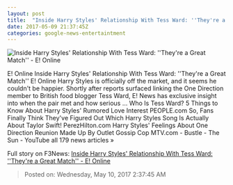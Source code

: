 ```yaml
---
layout: post
title:  "Inside Harry Styles' Relationship With Tess Ward: ''They're a Great Match'' - E! Online"
date: 2017-05-09 21:37:45Z
categories: google-news-entertaintment
---
```


![Inside Harry Styles' Relationship With Tess Ward: ''They're a Great Match'' - E! Online](http://akns-images.eonline.com/eol_images/Entire_Site/201749/rs_600x600-170509131709-600-harry-styles-tess-ward2.jpg?downsize=450:*&crop=450:350;left,top)

E! Online Inside Harry Styles' Relationship With Tess Ward: ''They're a Great Match'' E! Online Harry Styles is officially off the market, and it seems he couldn't be happier. Shortly after reports surfaced linking the One Direction member to British food blogger Tess Ward, E! News has exclusive insight into when the pair met and how serious ... Who Is Tess Ward? 5 Things to Know About Harry Styles' Rumored Love Interest PEOPLE.com So, Fans Finally Think They've Figured Out Which Harry Styles Song Is Actually About Taylor Swift! PerezHilton.com Harry Styles' Feelings About One Direction Reunion Made Up By Outlet Gossip Cop MTV.com - Bustle - The Sun - YouTube all 179 news articles »


Full story on F3News: [Inside Harry Styles' Relationship With Tess Ward: ''They're a Great Match'' - E! Online](http://www.f3nws.com/n/f2MPyH)

> Posted on: Wednesday, May 10, 2017 2:37:45 AM
